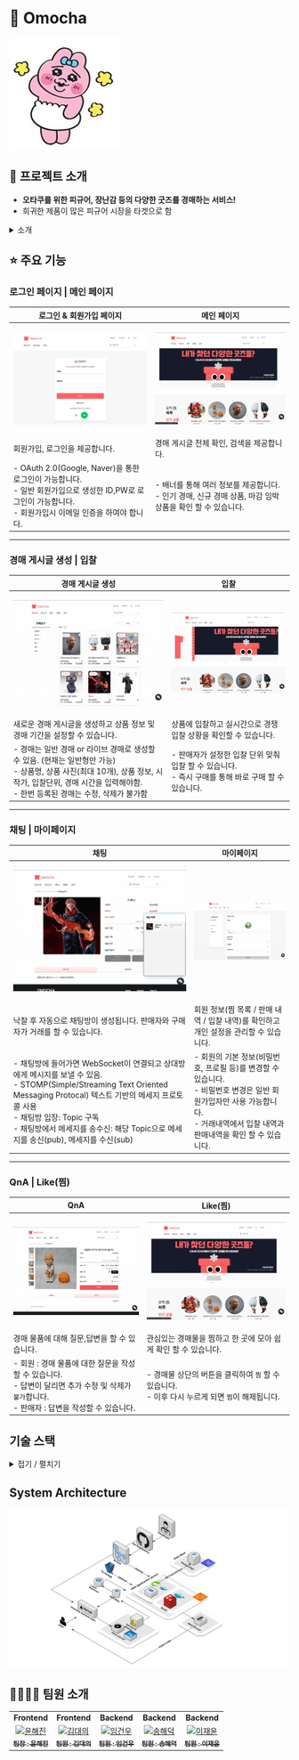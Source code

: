 # 🧸 **Omocha**

<img src="https://github.com/limbaba1120/limbaba1120_images/blob/master/notion_image/opanchu.jpeg" width="200px;" alt="Omocha Logo">

## 📖 **프로젝트 소개**

- **오타쿠를 위한 피규어, 장난감 등의 다양한 굿즈를 경매하는 서비스!**
- 희귀한 제품이 많은 피규어 시장을 타겟으로 함

<details>
<summary> 소개 </summary>
<p align="left"><img src="https://github.com/limbaba1120/limbaba1120_images/blob/master/notion_image/1%ED%8C%80_omocha_panel.jpg" width="800"></p>
</details>

## ⭐ **주요 기능**

<!-- 
<p align="center"><img src="" width="350"></p>
-->

### **로그인 페이지 | 메인 페이지**

| 로그인 & 회원가입 페이지                                                                                                     | 메인 페이지                                                                                                               |
|--------------------------------------------------------------------------------------------------------------------|----------------------------------------------------------------------------------------------------------------------|
| <p align="center"> <img src="https://github.com/gooot/ProjectImage/blob/main/Omocha/v1/login.gif" width="350"></p> | <p align="center"><img src="https://github.com/gooot/ProjectImage/blob/main/Omocha/v1/mainpage.gif" width="350"></p> |
| 회원가입, 로그인을 제공합니다.                                                                                                  | 경매 게시글 전체 확인, 검색을 제공합니다.                                                                                             |
| - OAuth 2.0(Google, Naver)을 통한 로그인이 가능합니다.<br/>- 일반 회원가입으로 생성한 ID,PW로 로그인이 가능합니다.<br/>- 회원가입시 이메일 인증을 하여야 합니다.     | - 배너를 통해 여러 정보를 제공합니다.<br/>- 인기 경매, 신규 경매 상품, 마감 임박 상품을 확인 할 수 있습니다.                                                 |

---

### **경매 게시글 생성 | 입찰**

| 경매 게시글 생성                                                                                                                                 | 입찰                                                                                                                  |
|-------------------------------------------------------------------------------------------------------------------------------------------|---------------------------------------------------------------------------------------------------------------------|
| <p align="center"><img src="https://github.com/gooot/ProjectImage/blob/main/Omocha/v1/AuctionCreate.gif" width="350"></p>                 | <p align="center"><img src="https://github.com/gooot/ProjectImage/blob/main/Omocha/v1/Bidding.gif" width="350"></p> |
| 새로운 경매 게시글을 생성하고 상품 정보 및 경매 기간을 설정할 수 있습니다.                                                                                               | 상품에 입찰하고 실시간으로 경쟁 입찰 상황을 확인할 수 있습니다.                                                                                |
| - 경매는 일반 경매 or 라이브 경매로 생성할 수 있음. (현재는 일반형만 가능) <br/> - 상품명, 상품 사진(최대 10개), 상품 정보, 시작가, 입찰단위, 경매 시간을 입력해야함. <br/> - 한번 등록된 경매는 수정, 삭제가 불가함 | - 판매자가 설정한 입찰 단위 맞춰 입찰 할 수 있습니다.<br/>- 즉시 구매를 통해 바로 구매 할 수 있습니다.                                                    |

---

### **채팅 | 마이페이지**

| 채팅                                                                                                                                                                                                                            | 마이페이지                                                                                                              |
|-------------------------------------------------------------------------------------------------------------------------------------------------------------------------------------------------------------------------------|--------------------------------------------------------------------------------------------------------------------|
| <p align="center"><img src="https://github.com/gooot/ProjectImage/blob/main/Omocha/v1/chat.gif" width="350"></p>                                                                                                              | <p align="center"><img src="https://github.com/gooot/ProjectImage/blob/main/Omocha/v1/mypage.gif" width="350"></p> |
| 낙찰 후 자동으로 채팅방이 생성됩니다. 판매자와 구매자가 거래를 할 수 있습니다.                                                                                                                                                                                 | 회원 정보(찜 목록 / 판매 내역 / 입찰 내역)를 확인하고 개인 설정을 관리할 수 있습니다.                                                               |
| - 채팅방에 들어가면 WebSocket이 연결되고 상대방에게 메시지를 보낼 수 있음.   <br/> - STOMP(Simple/Streaming Text Oriented Messaging Protocal) 텍스트 기반의 메세지 프로토콜 사용 <br/> - 채팅방 입장: Topic 구독 <br/> - 채팅방에서 메세지를 송수신: 해당 Topic으로 메세지를 송신(pub), 메세지를 수신(sub) | - 회원의 기본 정보(비밀번호, 프로필 등)를 변경할 수 있습니다. <br/>- 비밀번호 변경은 일반 회원가입자만 사용 가능합니다.  <br/>- 거래내역에서 입찰 내역과 판매내역을 확인 할 수 있습니다. |

---

### **QnA | Like(찜)**

| QnA                                                                                                             | Like(찜)                                                                                                          |
|-----------------------------------------------------------------------------------------------------------------|------------------------------------------------------------------------------------------------------------------|
| <p align="center"><img src="https://github.com/gooot/ProjectImage/blob/main/Omocha/v1/qna.gif" width="350"></p> | <p align="center"><img src="https://github.com/gooot/ProjectImage/blob/main/Omocha/v1/like.gif" width="350"></p> |
| 경매 물품에 대해 질문,답변을 할 수 있습니다.                                                                                      | 관심있는 경매물을 찜하고 한 곳에 모아 쉽게 확인 할 수 있습니다.                                                                            |                                                                                      |
| - 회원 : 경매 물품에 대한 질문을 작성 할 수 있습니다.<br/>- 답변이 달리면 추가 수정 및 삭제가 `불가`합니다. <br/> - 판매자 : 답변을 작성할 수 있습니다.              | - 경매물 상단의 버튼을 클릭하여 `찜` 할 수 있습니다.<br/>- 이후 다시 누르게 되면 `찜`이 해제됩니다.                                                  |


## **기술 스택**

<details>
<summary> 접기 / 펼치기</summary>

Framework<BR>
<img src="https://img.shields.io/badge/Spring_Boot-6DB33F?style=for-the-badge&logo=Spring-Boot&logoColor=white"><br>

Language<BR>
<img src="https://img.shields.io/badge/Java_17-ED8B00?style=for-the-badge&logo=openjdk&logoColor=white"><br>

INFRA<BR>
<img src="https://img.shields.io/badge/AWS_EC2-FF9900?style=for-the-badge&logo=amazon-aws&logoColor=white">
<img src="https://img.shields.io/badge/AWS_RDS-FF9900?style=for-the-badge&logo=amazon-aws&logoColor=white">
<img src="https://img.shields.io/badge/AWS_S3-FF9900?style=for-the-badge&logo=amazon-aws&logoColor=white">
<img src="https://img.shields.io/badge/PostgreSQL-4169E1?style=for-the-badge&logo=postgresql&logoColor=white">
<img src="https://img.shields.io/badge/Redis-D82C20?style=for-the-badge&logo=redis&logoColor=white">
<img src="https://img.shields.io/badge/STOMP-6A0FAD?style=for-the-badge&logo=apache&logoColor=white">

CI/CD<BR>
<img src="https://img.shields.io/badge/Docker-2496ED?style=for-the-badge&logo=docker&logoColor=white"> <img src="https://img.shields.io/badge/GitHub_Actions-2088FF?style=for-the-badge&logo=github-actions&logoColor=white"><br>

Version Control<BR>
<img src="https://img.shields.io/badge/Git-F05032?style=for-the-badge&logo=git&logoColor=white"> <img src="https://img.shields.io/badge/GitHub-2088FF?style=for-the-badge&logo=github&logoColor=white"><br>

</details>


## **System Architecture**

![SA](https://github.com/gooot/ProjectImage/blob/main/Omocha/v1/SAv2.png)


## 👨‍👩‍👧‍👦 **팀원 소개**

<table>
  <tr>
    <td align="center"><b>Frontend</b></td>
    <td align="center"><b>Frontend</b></td>
    <td align="center"><b>Backend</b></td>
    <td align="center"><b>Backend</b></td>
    <td align="center"><b>Backend</b></td>
  </tr>
  <tr>
    <td align="center">
      <a href="https://github.com/haejinyun">
        <img src="https://avatars.githubusercontent.com/u/86779590?v=4" width="100px;" alt="윤해진"/><br />
        <sub><b>팀장 : 윤해진</b></sub>
      </a>
    </td>
    <td align="center">
      <a href="https://github.com/kimeodml">
        <img src="https://avatars.githubusercontent.com/u/88065770?v=4" width="100px;" alt="김대의"/><br />
        <sub><b>팀원 : 김대의</b></sub>
      </a>
    </td>
    <td align="center">
      <a href="https://github.com/limbaba1120">
        <img src="https://avatars.githubusercontent.com/u/102224840?v=4" width="100px;" alt="임건우"/><br />
        <sub><b>팀원 : 임건우</b></sub>
      </a>
    </td>
    <td align="center">
      <a href="https://github.com/ss0ngcode">
        <img src="https://avatars.githubusercontent.com/u/86779839?v=4" width="100px;" alt="송해덕"/><br />
        <sub><b>팀원 : 송해덕</b></sub>
      </a>
    </td>
    <td align="center">
      <a href="https://github.com/gooot">
        <img src="https://avatars.githubusercontent.com/u/26480629?v=4" width="100px;" alt="이재윤"/><br />
        <sub><b>팀원 : 이재윤</b></sub>
      </a>
    </td>
  </tr>
</table>
